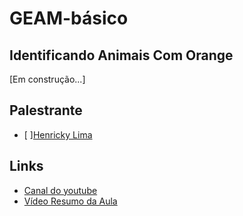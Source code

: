 # GEAM-básico

## Identificando Animais Com Orange
[Em construção...]



## Palestrante
- [ ][Henricky Lima](https://github.com/HenrickyL)

## Links
- [Canal do youtube](https://www.youtube.com/channel/UCnR_-6nHlN-RrKl76IHOxcw)
- [Vídeo Resumo da Aula]()
